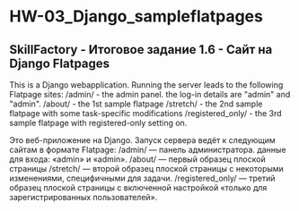 # HW-03_Django_sampleflatpages
## SkillFactory - Итоговое задание 1.6 - Сайт на Django Flatpages
This is a Django webapplication. Running the server leads to the following Flatpage sites:
/admin/ - the admin panel. the log-in details are "admin" and "admin".
/about/ - the 1st sample flatpage
/stretch/ - the 2nd sample flatpage with some task-specific modifications
/registered_only/ - the 3rd sample flatpage with registered-only setting on.

Это веб-приложение на Django. Запуск сервера ведёт к следующим сайтам в формате Flatpage:
/admin/ — панель администратора. данные для входа: «admin» и «admin».
/about/ — первый образец плоской страницы
/stretch/ — второй образец плоской страницы с некоторыми изменениями, специфичными для задачи.
/registered_only/ — третий образец плоской страницы с включенной настройкой «только для зарегистрированных пользователей».
